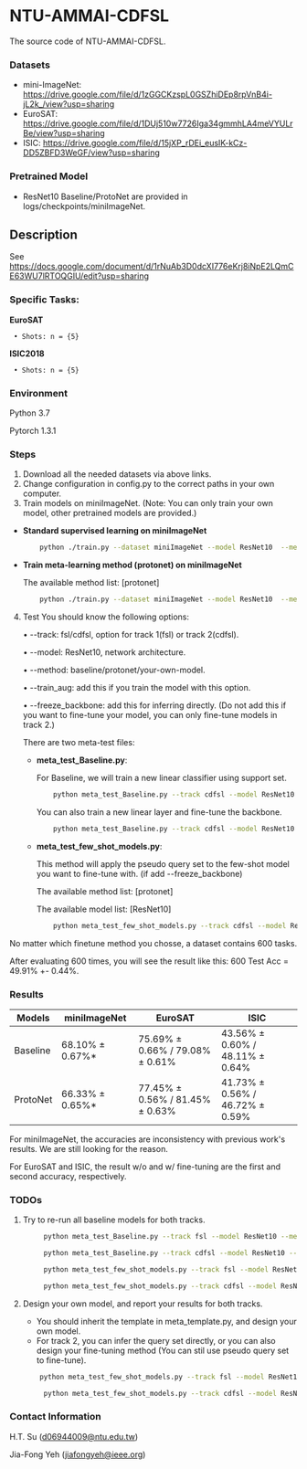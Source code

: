 # NTU-AMMAI-CDFSL

The source code of NTU-AMMAI-CDFSL.

### Datasets
   * mini-ImageNet: https://drive.google.com/file/d/1zGGCKzspL0GSZhiDEp8rpVnB4i-jL2k_/view?usp=sharing
   * EuroSAT: https://drive.google.com/file/d/1DUj510w7726Iga34gmmhLA4meVYULrBe/view?usp=sharing
   * ISIC: https://drive.google.com/file/d/15jXP_rDEi_eusIK-kCz-DD5ZBFD3WeGF/view?usp=sharing

### Pretrained Model
   * ResNet10 Baseline/ProtoNet are provided in logs/checkpoints/miniImageNet.

## Description
   See https://docs.google.com/document/d/1rNuAb3D0dcXI776eKrj8iNpE2LQmCE63WU7lRTOQGIU/edit?usp=sharing

### Specific Tasks:

   **EuroSAT**

     • Shots: n = {5}

   **ISIC2018**

     • Shots: n = {5}


### Environment
   Python 3.7
   
   Pytorch 1.3.1

### Steps
   1. Download all the needed datasets via above links.
   2. Change configuration in config.py to the correct paths in your own computer.
   3. Train models on miniImageNet. (Note: You can only train your own model, other pretrained models are provided.)
   - **Standard supervised learning on miniImageNet**

       ```bash
           python ./train.py --dataset miniImageNet --model ResNet10  --method baseline --train_aug
       ```
   - **Train meta-learning method (protonet) on miniImageNet**
   
       The available method list: [protonet]

       ```bash
           python ./train.py --dataset miniImageNet --model ResNet10  --method protonet --n_shot 5 --train_aug
       ```
   4. Test
      You should know the following options:

      • --track: fsl/cdfsl, option for track 1(fsl) or track 2(cdfsl).

      • --model: ResNet10, network architecture.

      • --method: baseline/protonet/your-own-model.

      • --train_aug: add this if you train the model with this option.

      • --freeze_backbone: add this for inferring directly. (Do not add this if you want to fine-tune your model, you can only fine-tune models in track 2.)

      There are two meta-test files:

      * **meta_test_Baseline.py**:
      
        For Baseline, we will train a new linear classifier using support set.

        ```bash
            python meta_test_Baseline.py --track cdfsl --model ResNet10 --method baseline  --train_aug --freeze_backbone
        ```
         You can also train a new linear layer and fine-tune the backbone.

        ```bash
            python meta_test_Baseline.py --track cdfsl --model ResNet10 --method baseline  --train_aug
        ```

      * **meta_test_few_shot_models.py**:
      
        This method will apply the pseudo query set to the few-shot model you want to fine-tune with. (if add --freeze_backbone)

        The available method list: [protonet]

        The available model list: [ResNet10]
        
        ```bash
            python meta_test_few_shot_models.py --track cdfsl --model ResNet10 --method protonet  --train_aug
        ```

   No matter which finetune method you chosse, a dataset contains 600 tasks.

   After evaluating 600 times, you will see the result like this: 600 Test Acc = 49.91% +- 0.44%.

### Results

| Models  | miniImageNet | EuroSAT | ISIC |
| ------------- | ------------- | ------------- | ------------- |
| Baseline | 68.10% ± 0.67%* | 75.69% ± 0.66% / 79.08% ± 0.61% | 43.56% ± 0.60% / 48.11% ± 0.64% | 
| ProtoNet | 66.33% ± 0.65%* | 77.45% ± 0.56% / 81.45% ± 0.63% | 41.73% ± 0.56% / 46.72% ± 0.59% |

For miniImageNet, the accuracies are inconsistency with previous work's results. We are still looking for the reason.

For EuroSAT and ISIC, the result w/o and w/ fine-tuning are the first and second accuracy, respectively.

### TODOs
   1. Try to re-run all baseline models for both tracks. 

      ```bash
           python meta_test_Baseline.py --track fsl --model ResNet10 --method baseline  --train_aug --freeze_backbone
      ```

      ```bash
           python meta_test_Baseline.py --track cdfsl --model ResNet10 --method baseline  --train_aug 
      ```

      ```bash
           python meta_test_few_shot_models.py --track fsl --model ResNet10 --method protonet  --train_aug --freeze_backbone
      ```

      ```bash
           python meta_test_few_shot_models.py --track cdfsl --model ResNet10 --method protonet  --train_aug
      ```

   2. Design your own model, and report your results for both tracks.
      - You should inherit the template in meta_template.py, and design your own model.
      - For track 2, you can infer the query set directly, or you can also design your fine-tuning method (You can stil use pseudo query set to fine-tune).

       ```bash
           python meta_test_few_shot_models.py --track fsl --model ResNet10 --method your_method  --train_aug --freeze_backbone
      ```

      ```bash
           python meta_test_few_shot_models.py --track cdfsl --model ResNet10 --method your_method  --train_aug
      ```

### Contact Information
   H.T. Su (d06944009@ntu.edu.tw)

   Jia-Fong Yeh (jiafongyeh@ieee.org)
